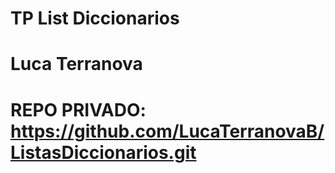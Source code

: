 # TP List Diccionarios

# Luca Terranova

# REPO PRIVADO: https://github.com/LucaTerranovaB/ListasDiccionarios.git